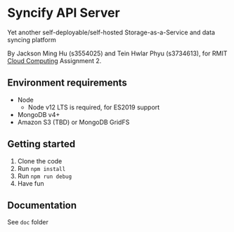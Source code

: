 # Syncify API Server

Yet another self-deployable/self-hosted Storage-as-a-Service and data syncing platform

By Jackson Ming Hu (s3554025) and Tein Hwlar Phyu (s3734613), for RMIT [Cloud Computing](http://www1.rmit.edu.au/courses/049803) Assignment 2.

## Environment requirements

- Node
    - Node v12 LTS is required, for ES2019 support
- MongoDB v4+
- Amazon S3 (TBD) or MongoDB GridFS

## Getting started

1. Clone the code
2. Run `npm install`
3. Run `npm run debug`
4. Have fun


## Documentation

See `doc` folder
